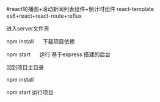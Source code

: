 #react轮播图+滚动新闻列表组件+倒计时组件 react-template
es6+react+react-route+reflux




进入server文件夹

npm install      下载项目依赖

npm start      运行 基于express 搭建的后台

回到项目主目录

npm install   

npm start 运行项目






